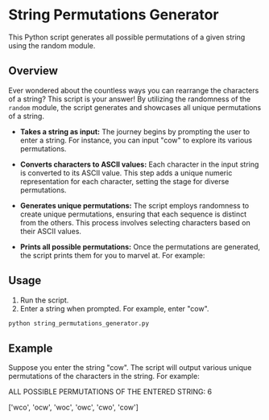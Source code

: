 # String Permutations Generator

This Python script generates all possible permutations of a given string using the random module.

## Overview

Ever wondered about the countless ways you can rearrange the characters of a string? This script is your answer! By utilizing the randomness of the `random` module, the script generates and showcases all unique permutations of a string.

- **Takes a string as input:** The journey begins by prompting the user to enter a string. For instance, you can input "cow" to explore its various permutations.

- **Converts characters to ASCII values:** Each character in the input string is converted to its ASCII value. This step adds a unique numeric representation for each character, setting the stage for diverse permutations.

- **Generates unique permutations:** The script employs randomness to create unique permutations, ensuring that each sequence is distinct from the others. This process involves selecting characters based on their ASCII values.

- **Prints all possible permutations:** Once the permutations are generated, the script prints them for you to marvel at. For example:

## Usage

1. Run the script.
2. Enter a string when prompted. For example, enter "cow".

```bash
python string_permutations_generator.py
```

## Example
Suppose you enter the string "cow". The script will output various unique permutations of the characters in the string. For example:

ALL POSSIBLE PERMUTATIONS OF THE ENTERED STRING: 6

['wco', 'ocw', 'woc', 'owc', 'cwo', 'cow']

